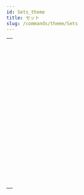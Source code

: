 ```yaml
---
id: Sets_theme
title: セット
slug: /commands/theme/Sets
---
```


|                                                                                                                 |
| --------------------------------------------------------------------------------------------------------------- |
| [<!-- INCLUDE #_command_.ADD TO SET.Syntax -->](../../commands-legacy/add-to-set.md)<br/>                       |
| [<!-- INCLUDE #_command_.CLEAR SET.Syntax -->](../../commands-legacy/clear-set.md)<br/>                         |
| [<!-- INCLUDE #_command_.COPY SET.Syntax -->](../../commands-legacy/copy-set.md)<br/>                           |
| [<!-- INCLUDE #_command_.CREATE EMPTY SET.Syntax -->](../../commands-legacy/create-empty-set.md)<br/>           |
| [<!-- INCLUDE #_command_.CREATE SET.Syntax -->](../../commands-legacy/create-set.md)<br/>                       |
| [<!-- INCLUDE #_command_.CREATE SET FROM ARRAY.Syntax -->](../../commands-legacy/create-set-from-array.md)<br/> |
| [<!-- INCLUDE #_command_.DIFFERENCE.Syntax -->](../../commands-legacy/difference.md)<br/>                       |
| [<!-- INCLUDE #_command_.INTERSECTION.Syntax -->](../../commands-legacy/intersection.md)<br/>                   |
| [<!-- INCLUDE #_command_.Is in set.Syntax -->](../../commands-legacy/is-in-set.md)<br/>                         |
| [<!-- INCLUDE #_command_.LOAD SET.Syntax -->](../../commands-legacy/load-set.md)<br/>                           |
| [<!-- INCLUDE #_command_.Records in set.Syntax -->](../../commands-legacy/records-in-set.md)<br/>               |
| [<!-- INCLUDE #_command_.REMOVE FROM SET.Syntax -->](../../commands-legacy/remove-from-set.md)<br/>             |
| [<!-- INCLUDE #_command_.SAVE SET.Syntax -->](../../commands-legacy/save-set.md)<br/>                           |
| [<!-- INCLUDE #_command_.UNION.Syntax -->](../../commands-legacy/union.md)<br/>                                 |
| [<!-- INCLUDE #_command_.USE SET.Syntax -->](../../commands-legacy/use-set.md)<br/>                             |
